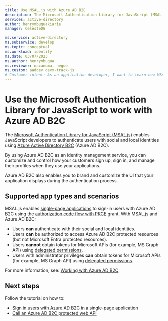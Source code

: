 ```yaml
---
title: Use MSAL.js with Azure AD B2C
description: The Microsoft Authentication Library for JavaScript (MSAL.js) enables applications to work with Azure AD B2C and acquire tokens to call secured web APIs. These web APIs can be Microsoft Graph, other Microsoft APIs, web APIs from others, or your own web API.
services: active-directory
author: henrymbuguakiarie
manager: CelesteDG

ms.service: active-directory
ms.subservice: develop
ms.topic: conceptual
ms.workload: identity
ms.date: 03/07/2023
ms.author: henrymbugua
ms.reviewer: nacanuma, negoe
ms.custom: aaddev devx-track-js
# Customer intent: As an application developer, I want to learn how MSAL.js can be used with Azure AD B2C for authentication and authorization in my organization's web apps and web APIs that my customers log in to and use.
---
```


# Use the Microsoft Authentication Library for JavaScript to work with Azure AD B2C

The [Microsoft Authentication Library for JavaScript (MSAL.js)](https://github.com/AzureAD/microsoft-authentication-library-for-js) enables JavaScript developers to authenticate users with social and local identities using [Azure Active Directory B2C](/azure/active-directory/active-directory-b2c/overview.md) (Azure AD B2C).

By using Azure AD B2C as an identity management service, you can customize and control how your customers sign up, sign in, and manage their profiles when they use your applications.

Azure AD B2C also enables you to brand and customize the UI that your application displays during the authentication process.

## Supported app types and scenarios

MSAL.js enables [single-page applications](../../active-directory-b2c/application-types.md#single-page-applications) to sign-in users with Azure AD B2C using the [authorization code flow with PKCE](/azure/active-directory/active-directory-b2c/authorization-code-flow.md) grant. With MSAL.js and Azure AD B2C:

- Users **can** authenticate with their social and local identities.
- Users **can** be authorized to access Azure AD B2C protected resources (but not Microsoft Entra protected resources).
- Users **cannot** obtain tokens for Microsoft APIs (for example, MS Graph API) using [delegated permissions](./permissions-consent-overview.md#permission-types).
- Users with administrator privileges **can** obtain tokens for Microsoft APIs (for example, MS Graph API) using [delegated permissions](/azure/active-directory/develop/permissions-consent-overview.md#permission-types).

For more information, see: [Working with Azure AD B2C](https://github.com/AzureAD/microsoft-authentication-library-for-js/blob/dev/lib/msal-browser/docs/working-with-b2c.md)

## Next steps

Follow the tutorial on how to:

- [Sign in users with Azure AD B2C in a single-page application](/azure/active-directory/active-directory-b2c/configure-authentication-sample-spa-app.md)
- [Call an Azure AD B2C protected web API](/azure/active-directory/active-directory-b2c/enable-authentication-web-api.md)
